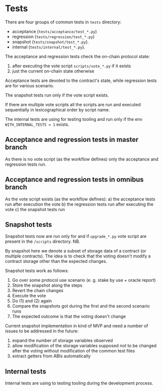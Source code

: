# Tests

There are four groups of common tests in `tests` directory:
- acceptance (`tests/acceptance/test_*.py`)
- regression (`tests/regression/test_*.py`)
- snapshot (`tests/snapshot/test_*.py`).
- internal (`tests/internal/test_*.py`).

The acceptance and regression tests check the on-chain protocol state:

1) after executing the vote script `scripts/vote_*.py` if it exists
2) just the current on-chain state otherwise

Acceptance tests are devoted to the contract's state, while regression tests are for various scenario.

The snapshot tests run only if the vote script exists.

If there are multiple vote scripts all the scripts are run and executed
sequentially in lexicographical order by script name.

The internal tests are using for testing tooling and run only if the env `WITH_INTERNAL_TESTS = 1` exists.

## Acceptance and regression tests in master branch

As there is no vote script (as the workflow defines) only the acceptance and regression tests run.

## Acceptance and regression tests in omnibus branch

As the vote script exists (as the workflow defines):
a) the acceptance tests run after execution the vote
b) the regression tests run after executing the vote
c) the snapshot tests run

## Snapshot tests

Snapshot tests now are run only for and if `upgrade_*.py` vote script
are present in the `/scripts` directory. NB.

By snapshot here we denote a subset of storage data of a contract (or multiple contracts).
The idea is to check that the voting doesn't modify a contract storage other than the
expected changes.

Snapshot tests work as follows:

1) Go over some protocol use scenario (e. g. stake by use + oracle report)
2) Store the snapshot along the steps
3) Revert the chain changes
4) Execute the vote
5) Do (1) and (2) again
6) Compare the snapshots got during the first and the second scenario runs
7) The expected outcome is that the voting doesn't change

Current snapshot implementation in kind of MVP and need a number of issues to
be addressed in the future:

1) expand the number of storage variables observed
2) allow modification of the storage variables supposed not to be changed after
the voting without modification of the common test files
3) extract getters from ABIs automatically

## Internal tests

Internal tests are using to testing tooling during the development process.
